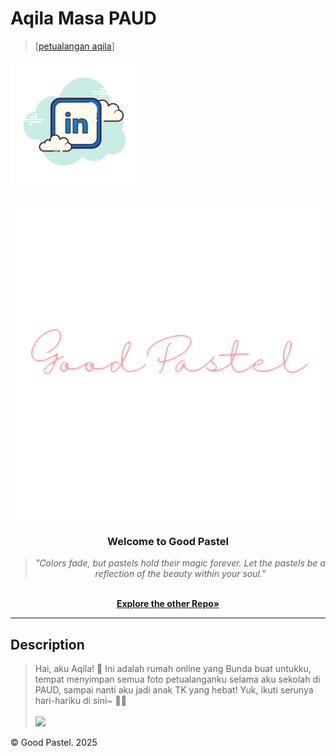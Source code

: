 # Aqila Masa PAUD

> [[petualangan aqila](https://good-pastel.github.io/new-aqila/)]

[![LinkedIn][linkedin-shield]][linkedin-url]

<br />
<div align="center">
  <a href="https://github.com/good-pastel/good-pastel.github.io">
    <img src="https://raw.githubusercontent.com/good-pastel/logos/main/20240210_203339_0000.png" alt="Header">
  </a>

  <h3 align="center">Welcome to Good Pastel</h3>

  <p align="center">
   <blockquote><i>"Colors fade, but pastels hold their magic forever. Let the pastels be a reflection of the beauty within your soul."</i></blockquote>
   <br />
    <a href="https://github.com/good-pastel?tab=repositories"><strong>Explore the other Repo»</strong></a>
  </p>
</div>

---

## Description

> Hai, aku Aqila! 🌼
Ini adalah rumah online yang Bunda buat untukku, tempat menyimpan semua foto petualanganku selama aku sekolah di PAUD, sampai nanti aku jadi anak TK yang hebat! Yuk, ikuti serunya hari-hariku di sini~ 🎈✨ <br><br>
> <img src="https://good-pastel.github.io/gridgallery/img/9.png">

<p>&copy Good Pastel. 2025</p>

<!-- MARKDOWN LINKS & IMAGES -->

[linkedin-shield]: https://raw.githubusercontent.com/good-pastel/good-pastel.github.io/0081ddd54c76b5249abd15a39df972e47ad32547/img/icons8-linkedin.svg
[linkedin-url]: https://linkedin.com/in/deviyool
[aqila]: https://raw.githubusercontent.com/good-pastel/gridgallery/refs/heads/master/img/aqila%202.png
